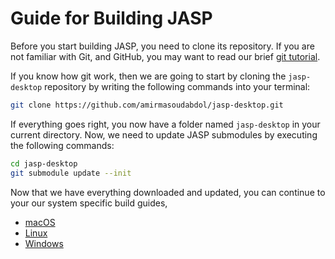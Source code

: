 Guide for Building JASP
======================

Before you start building JASP, you need to clone its repository. If you are not familiar with Git, and GitHub, you may want to read our brief [git tutorial](git-guide.md). 

If you know how git work, then we are going to start by cloning the `jasp-desktop` repository by writing the following commands into your terminal:

```bash
git clone https://github.com/amirmasoudabdol/jasp-desktop.git
```

If everything goes right, you now have a folder named `jasp-desktop` in your current directory. Now, we need to update JASP submodules by executing the following commands:

```bash
cd jasp-desktop
git submodule update --init
```

Now that we have everything downloaded and updated, you can continue to your our system specific build guides, 

- [macOS](jasp-build-guide-macos.md)
- [Linux](jasp-build-guide-linux.md)
- [Windows](jasp-build-guide-windows.md)
